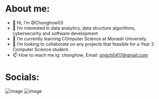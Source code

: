 # About me:
- 👋 Hi, I’m @Chonghow03
- 👀 I’m interested in data analytics, data structure algorithms, cybersecurity and software development
- 🌱 I’m currently learning COmputer Science at Monash University.
- 💞️ I’m looking to collaborate on any projects that feasible for a Year 2 Computer Science student.
- 📫 How to reach me Ig: _chonghow_, Email: ongch0417@gmail.com

# Socials:
![image](https://github.com/Chonghow03/Chonghow03/assets/125256171/579b3723-96d2-43a0-8324-de29f2a3a870) ![image](https://github.com/Chonghow03/Chonghow03/assets/125256171/4e8ee113-5964-47a0-9de3-e5c7368493dc)


